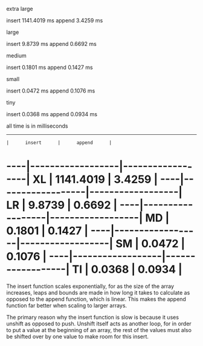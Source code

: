 extra large

insert 1141.4019 ms
append 3.4259 ms

large

insert 9.8739 ms
append 0.6692 ms

medium

insert 0.1801 ms
append 0.1427 ms

small

insert 0.0472 ms
append 0.1076 ms

tiny

insert 0.0368 ms
append 0.0934 ms

all time is in milliseconds
___________________________________________
    |      insert      |      append      |
----|------------------|------------------|
XL  |   1141.4019      |    3.4259        |
----|------------------|------------------|
LR  |   9.8739         |    0.6692        |
----|------------------|------------------|
MD  |   0.1801         |    0.1427        |
----|------------------|------------------|
SM  |   0.0472         |    0.1076        |
----|------------------|------------------|
TI  |   0.0368         |    0.0934        |
===========================================


The insert function scales exponentially, for as the size of the array increases, leaps and bounds are made in how long it takes to calculate as opposed to the append function, which is linear. This makes the append function far better when scaling to larger arrays.

The primary reason why the insert function is slow is because it uses unshift as opposed to push. Unshift itself acts as another loop, for in order to put a value at the beginning of an array, the rest of the values must also be shifted over by one value to make room for this insert.
